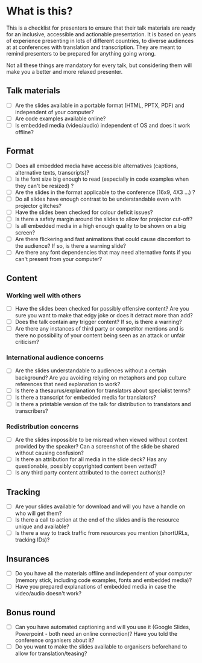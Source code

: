 # What is this?

This is a checklist for presenters to ensure that their talk materials are ready for an inclusive, accessible and actionable presentation. It is based on years of experience presenting in lots of different countries, to diverse audiences at at conferences with translation and transcription. They are meant to remind presenters to be prepared for anything going wrong. 

Not all these things are mandatory for every talk, but considering them will make you a better and more relaxed presenter.

## Talk materials 

* ☐ Are the slides available in a portable format (HTML, PPTX, PDF) and independent of your computer?
* ☐ Are code examples available online?
* ☐ Is embedded media (video/audio) independent of OS and does it work offline?

## Format

* ☐ Does all embedded media have accessible alternatives (captions, alternative texts, transcripts)?
* ☐ Is the font size big enough to read (especially in code examples when they can't be resized) ?
* ☐ Are the slides in the format applicable to the conference (16x9, 4X3 ...) ?
* ☐ Do all slides have enough contrast to be understandable even with projector glitches?
* ☐ Have the slides been checked for colour deficit issues?
* ☐ Is there a safety margin around the slides to allow for projector cut-off?
* ☐ Is all embedded media in a high enough quality to be shown on a big screen? 
* ☐ Are there flickering and fast animations that could cause discomfort to the audience? If so, is there a warning slide?
* ☐ Are there any font dependencies that may need alternative fonts if you can't present from your computer?

## Content 

### Working well with others

* ☐ Have the slides been checked for possibly offensive content? Are you sure you want to make that edgy joke or does it detract more than add?
* ☐ Does the talk contain any trigger content? If so, is there a warning?
* ☐ Are there any instances of third party or competitor mentions and is there no possibility of your content being seen as an attack or unfair criticism?

### International audience concerns

* ☐ Are the slides understandable to audiences without a certain background? Are you avoiding relying on metaphors and pop culture references that need explanation to work?
* ☐ Is there a thesaurus/explanation for translators about specialist terms? 
* ☐ Is there a transcript for embedded media for translators?
* ☐ Is there a printable version of the talk for distribution to translators and transcribers?

### Redistribution concerns

* ☐ Are the slides impossible to be misread when viewed without context provided by the speaker? Can a screenshot of the slide be shared without causing confusion?
* ☐ Is there an attribution for all media in the slide deck? Has any questionable, possibly copyrighted content been vetted? 
* ☐ Is any third party content attributed to the correct author(s)?

## Tracking 

* ☐ Are your slides available for download and will you have a handle on who will get them?
* ☐ Is there a call to action at the end of the slides and is the resource unique and available?
* ☐ Is there a way to track traffic from resources you mention (shortURLs, tracking IDs)?

## Insurances

* ☐ Do you have all the materials offline and independent of your computer (memory stick, including code examples, fonts and embedded media)?
* ☐ Have you prepared explanations of embedded media in case the video/audio doesn't work?

## Bonus round

* ☐ Can you have automated captioning and will you use it (Google Slides, Powerpoint - both need an online connection)? Have you told the conference organisers about it?
* ☐ Do you want to make the slides available to organisers beforehand to allow for translation/teasing? 
